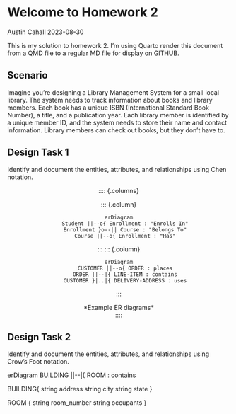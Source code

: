 # Welcome to Homework 2
Austin Cahall
2023-08-30

This is my solution to homework 2. I’m using Quarto render this document
from a QMD file to a regular MD file for display on GITHUB.

## Scenario

Imagine you’re designing a Library Management System for a small local
library. The system needs to track information about books and library
members. Each book has a unique ISBN (International Standard Book
Number), a title, and a publication year. Each library member is
identified by a unique member ID, and the system needs to store their
name and contact information. Library members can check out books, but
they don’t have to.

## Design Task 1

Identify and document the entities, attributes, and relationships using
Chen notation.

<center>
:::: {.columns}

::: {.column}
```{mermaid}
erDiagram
    Student ||--o{ Enrollment : "Enrolls In"
    Enrollment }o--|| Course : "Belongs To"
    Course ||--o{ Enrollment : "Has"
```
:::
::: {.column}

```{mermaid}
erDiagram
    CUSTOMER ||--o{ ORDER : places
    ORDER ||--|{ LINE-ITEM : contains
    CUSTOMER }|..|{ DELIVERY-ADDRESS : uses
```
:::

<center>*Example ER diagrams*</center>
::::
</center>


## Design Task 2

Identify and document the entities, attributes, and relationships using
Crow’s Foot notation.

erDiagram
BUILDING ||--|{ ROOM : contains

BUILDING{
  string address
  string city
  string state
}

ROOM {
  string room_number
  string occupants
}

